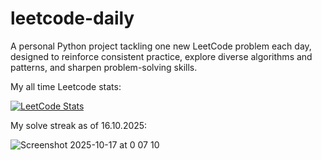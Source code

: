 # leetcode-daily

A personal Python project tackling one new LeetCode problem each day, designed to reinforce consistent practice, explore diverse algorithms and patterns, and sharpen problem-solving skills.

My all time Leetcode stats:

[![LeetCode Stats](https://leetcard.jacoblin.cool/uygarpolat?theme=dark&ext=contest&ext=heatmap)](https://leetcode.com/uygarpolat/)

My solve streak as of 16.10.2025:

![Screenshot 2025-10-17 at 0 07 10](https://github.com/user-attachments/assets/e57cb414-f496-4895-8319-8a79c0295983)
